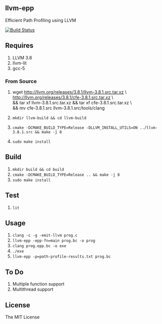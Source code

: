 ## llvm-epp 
Efficient Path Profiling using LLVM 

[![Build Status](https://travis-ci.org/sfu-arch/llvm-epp.svg?branch=master)](https://travis-ci.org/sfu-arch/llvm-epp)

## Requires 

1. LLVM 3.8
2. llvm-lit 
3. gcc-5

### From Source 

1.  
    wget http://llvm.org/releases/3.8.1/llvm-3.8.1.src.tar.xz \  
    http://llvm.org/releases/3.8.1/cfe-3.8.1.src.tar.xz \  
    && tar xf llvm-3.8.1.src.tar.xz && tar xf cfe-3.8.1.src.tar.xz \  
    && mv cfe-3.8.1.src llvm-3.8.1.src/tools/clang

2. `mkdir llvm-build && cd llvm-build`
3. `cmake -DCMAKE_BUILD_TYPE=Release -DLLVM_INSTALL_UTILS=ON ../llvm-3.8.1.src && make -j 8`
4. `sudo make install` 

## Build 

1. `mkdir build && cd build`
2. `cmake -DCMAKE_BUILD_TYPE=Release .. && make -j 8`
3. `sudo make install`

## Test

1. `lit ` 

## Usage

1. `clang -c -g -emit-llvm prog.c`
2. `llvm-epp -epp-fn=main prog.bc -o prog`
3. `clang prog.epp.bc -o exe`
4. `./exe`
5. `llvm-epp -p=path-profile-results.txt prog.bc`

## To Do

1. Multiple function support
2. Multithread support


## License 

The MIT License

